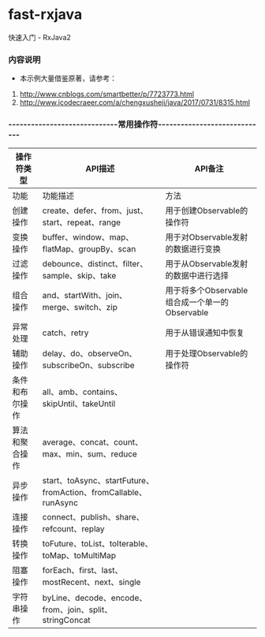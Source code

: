 # fast-rxjava
快速入门 - RxJava2

### 内容说明
* 本示例大量借鉴原著，请参考：
1. http://www.cnblogs.com/smartbetter/p/7723773.html
2. http://www.jcodecraeer.com/a/chengxusheji/java/2017/0731/8315.html

### -----------------------------常用操作符-----------------------------
|操作符类型       |API描述                                                         |API备注
| ------ | ------ | ------ |
|功能            |功能描述                                                         |方法
|创建操作	        |create、defer、from、just、start、repeat、range                   |用于创建Observable的操作符
|变换操作	        |buffer、window、map、flatMap、groupBy、scan                       |用于对Observable发射的数据进行变换
|过滤操作	        |debounce、distinct、filter、sample、skip、take                    |用于从Observable发射的数据中进行选择
|组合操作	        |and、startWith、join、merge、switch、zip                          |用于将多个Observable组合成一个单一的Observable
|异常处理	        |catch、retry                                                     |用于从错误通知中恢复
|辅助操作	        |delay、do、observeOn、subscribeOn、subscribe                      |用于处理Observable的操作符
|条件和布尔操作	|all、amb、contains、skipUntil、takeUntil							  |
|算法和聚合操作	|average、concat、count、max、min、sum、reduce					  |
|异步操作		    |start、toAsync、startFuture、fromAction、fromCallable、runAsync	  |
|连接操作		    |connect、publish、share、refcount、replay						  |
|转换操作		    |toFuture、toList、toIterable、toMap、toMultiMap					  |
|阻塞操作		    |forEach、first、last、mostRecent、next、single					  |
|字符串操作		|byLine、decode、encode、from、join、split、stringConcat			  |
